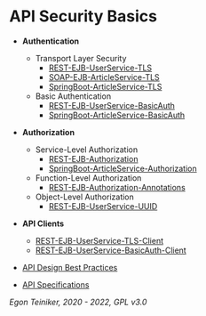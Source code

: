 # API Security Basics 

* **Authentication**
     * Transport Layer Security 
         * [REST-EJB-UserService-TLS](api-authentication/tls/REST-EJB-UserService-TLS)
         * [SOAP-EJB-ArticleService-TLS](api-authentication/tls/SOAP-EJB-ArticleService-TLS) 
         * [SpringBoot-ArticleService-TLS](api-authentication/tls/SpringBoot-ArticleService-TLS)
     * Basic Authentication
         * [REST-EJB-UserService-BasicAuth](api-authentication/basic/REST-EJB-UserService-BasicAuth)
         * [SpringBoot-ArticleService-BasicAuth](api-authentication/basic/SpringBoot-ArticleService-BasicAuth)

* **Authorization**
   * Service-Level Authorization
       * [REST-EJB-Authorization](api-authorization/REST-EJB-Authorization)
       * [SpringBoot-ArticleService-Authorization](api-authorization/SpringBoot-ArticleService-Authorization) 
   * Function-Level Authorization
       * [REST-EJB-Authorization-Annotations](api-authorization/REST-EJB-Authorization-Annotations) 
   * Object-Level Authorization
       * [REST-EJB-UserService-UUID](api-authorization/REST-EJB-UserService-UUID)  

* **API Clients** 
   * [REST-EJB-UserService-TLS-Client](api-clients/REST-EJB-UserService-TLS-Client)
   * [REST-EJB-UserService-BasicAuth-Client](api-clients/REST-EJB-UserService-BasicAuth-Client) 

* [API Design Best Practices](api-bestpractices)

* [API Specifications](api-bestpractices)   

*Egon Teiniker, 2020 - 2022, GPL v3.0*
